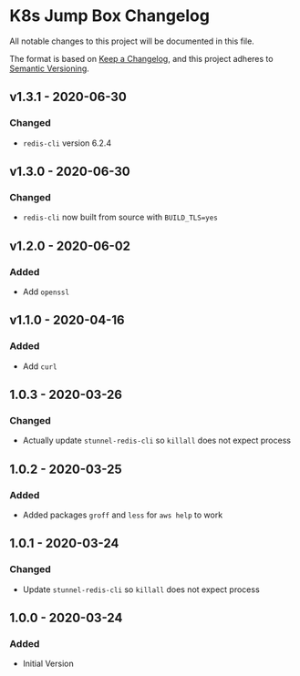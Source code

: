 # K8s Jump Box Changelog

All notable changes to this project will be documented in this file.

The format is based on [Keep a Changelog](https://keepachangelog.com/en/1.0.0/),
and this project adheres to [Semantic Versioning](https://semver.org/spec/v2.0.0.html).

<!-- ## [UNRELEASED]
### Added
### Changed
### Deprecated
### Removed -->

## v1.3.1 - 2020-06-30

### Changed

- `redis-cli` version 6.2.4

## v1.3.0 - 2020-06-30

### Changed

- `redis-cli` now built from source with `BUILD_TLS=yes`

## v1.2.0 - 2020-06-02

### Added

- Add `openssl`

## v1.1.0 - 2020-04-16

### Added

- Add `curl`

## 1.0.3 - 2020-03-26

### Changed

- Actually update `stunnel-redis-cli` so `killall` does not expect process

## 1.0.2 - 2020-03-25

### Added

- Added packages `groff` and `less` for `aws help` to work

## 1.0.1 - 2020-03-24

### Changed

- Update `stunnel-redis-cli` so `killall` does not expect process

## 1.0.0 - 2020-03-24

### Added

- Initial Version
